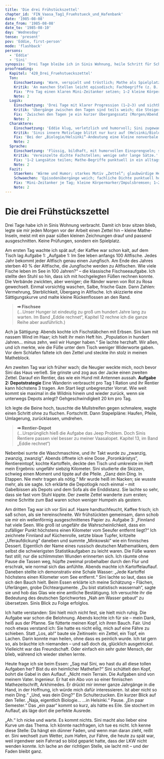 ```yaml
---
title: 'Die drei Frühstückszettel'
chapter_id: 'FIN_Vaasa_Tag1_Fruehstueck_und_Hafenbank'
date: '1985-08-08'
date_from: '1985-08-08'
date_to: '1985-08-10'
day: 'Wednesday'
tense: 'present'
pov: 'Eddie, first-person'
mode: 'flashback'
persons:
  - 'Eddie'
  - 'Sini'
synopsis: 'Drei Tage bleibe ich in Sinis Wohnung, heile Schritt für Schritt und löse jeden Morgen einen liebevoll gebastelten Mathe‑Zettel – vom Fischsee über die Depotstrategie bis zur finnischen Seenplatte; Kochen, Lachen und kleine Fortschritte werden unser Rhythmus.'
proofreading:
  Kapitel: '420_Drei_Fruehstueckszettel'
  Ton:
    Einschaetzung: 'Warm, verspielt und tröstlich; Mathe als Spielplatz, Alltag als Heilraum.'
    Kritik: 'An manchen Stellen leicht episodisch; Fachbegriffe (z. B. „Minkowski“) tragen Humor, könnten aber kurz erdet werden.'
    Fix: 'Pro Tag einen klaren Mini‑Zeitanker setzen; 1–2 kleine Körpermarker der Heilung/Überforderung zeigen; Fachbegriff einmal knapp in Alltagssprache spiegeln.'
    Note: 2
  Logik:
    Einschaetzung: 'Drei Tage mit klarer Progression (1–2–3) und sichtbarem Heilungsverlauf.'
    Kritik: 'Übergänge zwischen den Tagen sind teils weich; die Steigerung der „Einsätze“ (von Zettel zu Zettel) bleibt implizit.'
    Fix: 'Zwischen den Tagen je ein kurzer Übergangssatz (Morgen/Abend) setzen; beim dritten Zettel die körperliche Leichtigkeit explizit markieren (z. B. Schrittfolge, Tempo).'
    Note: 2
  Charaktere:
    Einschaetzung: 'Eddie klug, verletzlich und humorvoll; Sini zugewandt, klug führend, liebevoll streng.'
    Kritik: 'Sinis innere Motivlage blitzt nur kurz auf (Helsinki/Biologie, Vater); Eddies Stolz vs. Dankbarkeit könnte an einer Stelle kantiger reiben.'
    Fix: 'Bei der „Biologie/Helsinki“-Andeutung eine kleine nonverbale Reaktion einbauen (Blick/Hand); eine kurze Reibungsstelle bei Eddie (Impuls, sofort aufzubrechen) mit sanftem Abbremsen durch Sini kontern.'
    Note: 2
  Sprache:
    Einschaetzung: 'Flüssig, bildhaft, mit humorvollen Einsprengseln; stimmiger Ich‑Duktus.'
    Kritik: 'Vereinzelte dichte Fachstellen; wenige sehr lange Sätze.'
    Fix: '1–2 Langsätze teilen; Mathe‑Begriffe punktuell in ein alltagssprachliches Bild überführen; Jugendsound an zwei Stellen kurz aufblitzen lassen.'
    Note: 2
  Fazit:
    Staerken: 'Wärme und Humor; starkes Motiv „Zettel“; glaubwürdige Heilungsprogression; zarte Intimität.'
    Schwaechen: 'Episodenübergänge weich; fachliche Dichte punktuell hoch; Reibung stellenweise zu glatt.'
    Fix: 'Mini‑Zeitanker je Tag; kleine Körpermarker/Impulsbremsen; 1–2 Sätze straffen/übersetzen.'
    Note: 2
---
```


# Die drei Frühstückszettel

Drei Tage habe ich in Sinis Wohnung verbracht. Damit ich brav sitzen blieb,
legte sie mir jeden Morgen vor der Arbeit einen Zettel hin – kleine
Mathe-Inseln, meist mit ein paar süßen kleinen Zeichnungen drauf und passend
ausgeschnitten. Keine Prüfungen, sondern ein Spielplatz.

Am ersten Tag wachte ich spät auf; der Kaffee war schon kalt, auf dem Tisch lag
Aufgabe 1: „Aufgabe 1: Im See leben anfangs 100 Altfische. Jedes Jahr bekommt
jeder Altfisch genau einen Jungfisch. Am Ende des Jahres sterben 40 % der
Altfische, die Jungfische werden zu Altfischen. Wie viele Fische leben im See in
100 Jahren?“ – die klassische Fischseeaufgabe. Ich stellte den Stuhl so hin,
dass ich mit hochgelegten Füßen rechnen konnte. Die Verbände zwickten, aber
weniger; die Ränder waren von Rot zu Rosa gewechselt. Einmal vorsichtig waschen,
Salbe, frische Gaze. Dann Zahlen: Vermehrung, Sterblichkeit, Übergang in
Altfische. Ich skizzierte eine Sättigungskurve und malte kleine Rückenflossen an
den Rand.

> **➡ Fischsee**\
> (…Unser Hunger ist eindeutig zu groß um hundert Jahre lang zu warten. Im Band „Eddie rechnet“, Kapitel 12 rechne ich die ganze Reihe aber ausführlich.)

Ach ja Sättigung: Abends kochte ich Fischstäbchen mit Erbsen. Sini kam mit
nassem Wind im Haar; ich hielt ihr mein Heft hin. „Population in hundert Jahren…
minus zehn, weil wir Hunger haben.“ Sie lachte herzhaft. Wir aßen, und ich
merkte, wie die Füße unter dem Tisch weniger Widerworte gaben. Vor dem Schlafen
faltete ich den Zettel und steckte ihn stolz in meinen Matheblock.

Am zweiten Tag war ich früher wach; die Neugier weckte mich, noch bevor Sini das
Haus verließ. Sie grinste und zog aus der Jacke einen zweiten Zettel. Darauf ein
Rentier, das wie ein Hund mit Antennen aussah. **Aufgabe 2: Depotstrategie**
Eine Wanderin verbraucht pro Tag 1 Ration und ihr Rentier kann höchstens 3
tragen. Am Start liegt unbegrenzter Vorrat. Wie weit kommt sie maximal in die
Wildnis hinein und wieder zurück, wenn sie unterwegs Depots anlegt?
Gehgeschwindigkeit 20 km pro Tag.

Ich legte die Beine hoch, tauschte die Mullstreifen gegen schmalere, wagte einen
Schritt ohne zu fluchen. Fortschritt. Dann Stapelpläne: Haufen, Pfeile,
Umlagerung, zurücklassen, umdrehen.

> **➡ Rentier-Depot**\
> (…Ursprünglich hieß die Aufgabe das Jeep Problem. Doch Sinis Rentiere passen viel besser zu meiner Vaasalopet. Kapitel 13, im Band „Eddie rechnet“)

Nebenbei surrte die Waschmaschine, und ihr Takt wurde zu „zwanzig, zwanzig,
zwanzig“. Abends öffnete ich eine Dose „Poronkäristys“, Rentiereintopf, kochte
Kartoffeln, deckte den Tisch und umkreiste im Heft mein Ergebnis: ungefähr
siebzig Kilometer. Sini studierte die Skizzen, schwieg einen Moment und tippte
auf die Pfeile. „Ganz dein Ding. In Etappen. Nie mehr tragen als nötig.“ Mir
wurde heiß im Nacken; sie wusste mehr, als sie sagte. Ich erklärte die
Depotlogik noch einmal – mit Gabelbissen als Depots und dem Sofa als die
Enddistanz. Sie lachte so sehr, dass sie fast vom Stuhl kippte. Der zweite
Zettel wanderte zum ersten; meine Schritte zum Bad waren schon weniger Humpeln
als gestern.

Am dritten Tag war ich vor Sini auf. Haare handtuchfeucht, Kaffee frisch; ich
saß schon, als sie hereinschneite. Wir frühstückten gemeinsam, dann schob sie
mir ein wellenförmig ausgeschnittenes Papier zu. Aufgabe 3: „Finnland hat viele
Seen. Wie groß ist ungefähr die Wahrscheinlichkeit, dass ein zufälliger Punkt
höchstens einen Kilometer vom Seeufer entfernt liegt?“ Ich zeichnete Finnland
auf Küchenrolle, setzte blaue Tupfer, kritzelte „Uferaufdickung“ daneben und
summte „Minkowski“ wie ein finnisches Dessert. Eigentlich der Name eines
russisch deutschen Mathematikers, dem selbst die schwierigsten Statistikaufgaben
zu leicht waren. Die Füße waren fast still; nur die schlimmsten Wunden
erinnerten sich. Ich räumte ohne Pause die Tassen weg, hüpfte zweimal
probehalber durch den Flur und erschrak, wie normal sich das anfühlte. Abends
machte ich Kartoffelauflauf. Daneben stellte ich demonstrativ eine Schale
Wasser: „Jede Kartoffel höchstens einen Kilometer vom See entfernt.“ Sini lachte
so laut, dass sie sich den Bauch hielt. Beim Essen erklärte ich meine Schätzung
– Flächen, Uferlängen, grobe Dichteargumente. „Du bist statistisch wassernah“,
sagte sie und hob das Glas wie eine amtliche Bestätigung. Ich versuchte ihr die
Bedeutung des deutschen Sprichwortes „Nah am Wasser gebaut“ zu übersetzen. Sinis
Blick zu Folge erfolglos.

Ich hatte verstanden: Sini hielt mich nicht fest, sie hielt mich ruhig. Die
Aufgabe war schon die Belohnung. Abends kochte ich für sie – mein Dank, heiß aus
der Pfanne. Sie fütterte meinen Kopf, ich ihren Bauch. Fair. Und noch etwas
verstand ich: Sie hatte es nicht eilig, mich auf eine Fähre zu schieben. Statt
„Los, ab!“ baute sie Zeitinseln: ein Zettel, ein Topf, ein Lachen. Darin konnte
man heilen, ohne dass es peinlich wurde. Ich tat gern so, als bräuchte ich
niemanden – und saß doch da, glücklich ausgetrickst. Vielleicht war das
Freundschaft. Oder einfach ein sehr guter Mensch, der blieb, während ich wieder
stehen lernte.

Heute frage ich sie beim Essen: „Sag mal Sini, wo hast du all diese tollen
Aufgaben her? Bist du ein heimlicher Mathefan?“ Sini schüttelt den Kopf, bohrt
die Gabel in den Auflauf. „Nicht mein Terrain. Die Aufgaben sind von meinem
Vater. Ingenieur. Er hat ein Abo von so einer finnischen Mathezeitschrift,
Arkhimedes. Er drückt mir immer ganze Jahrgänge in die Hand, in der Hoffnung,
ich würde mich dafür interessieren. Ist aber nicht so mein Ding.“ „Und, was dein
Ding?“ Ein Schulterzucken. Ein kurzer Blick auf den Teller. „Naja, eigentlich
Biologie… …in Helsinki.“ Pause. „Ein paar Semester.“ Das „ein paar“ kommt so
kurz, als hätte es Eile. Sie stochert im Auflauf, als läge dort die perfekte
Ausrede.

„Ah.“ Ich nicke und warte. Es kommt nichts. Sini macht also lieber eine Kurve um
das Thema. Ich könnte nachfragen, ich tue es nicht. Ich kenne diese Stelle: Da
hängt ein dünner Faden, und wenn man daran zieht, reißt er. Sini wechselt zum
Wetter, zum Hafen, zur Fähre, die heute zu spät war, weil irgendwer sein Fahrrad
so blöd geparkt hatte, dass der LKW nicht wenden konnte. Ich lache an der
richtigen Stelle, sie lacht mit – und der Faden bleibt ganz.
